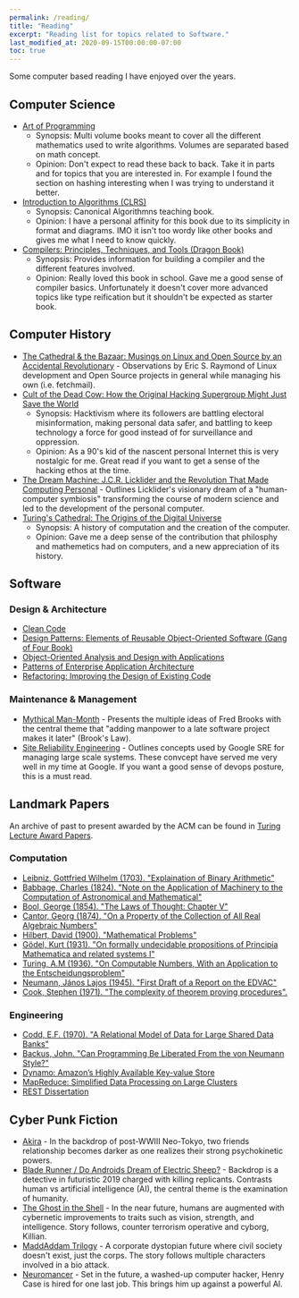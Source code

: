 ```yaml
---
permalink: /reading/
title: "Reading"
excerpt: "Reading list for topics related to Software."
last_modified_at: 2020-09-15T00:00:00-07:00
toc: true
---
```


Some computer based reading I have enjoyed over the years.

## Computer Science

* [Art of Programming](https://www.amazon.com/Computer-Programming-Volumes-1-4A-Boxed/dp/0321751043)
  * Synopsis: Multi volume books meant to cover all the different mathematics used to write algorithms. Volumes are separated based on math concept.
  * Opinion: Don't expect to read these back to back. Take it in parts and for topics that you are interested in. For example I found the section on hashing interesting when I was trying to understand it better.
* [Introduction to Algorithms (CLRS)](https://www.amazon.com/Introduction-Algorithms-3rd-MIT-Press/dp/0262033844)
  * Synopsis: Canonical Algorithmns teaching book.
  * Opinion: I have a personal affinity for this book due to its simplicity in format and diagrams. IMO it isn't too wordy like other books and gives me what I need to know quickly.
* [Compilers: Principles, Techniques, and Tools (Dragon Book)](https://www.amazon.com/Compilers-Principles-Techniques-Tools-2nd/dp/0321486811)
  * Synopsis: Provides information for building a compiler and the different features involved.
  * Opinion: Really loved this book in school. Gave me a good sense of compiler basics. Unfortunately it doesn't cover more advanced topics like type reification but it shouldn't be expected as starter book.

## Computer History

* [The Cathedral &amp; the Bazaar: Musings on Linux and Open Source by an Accidental Revolutionary](https://www.amazon.com/dp/B0026OR3LM) - Observations by Eric S. Raymond of Linux development and Open Source projects in general while managing his own (i.e. fetchmail).
* [Cult of the Dead Cow: How the Original Hacking Supergroup Might Just Save the World](https://www.amazon.com/Cult-of-Dead-Cow-Joseph-Menn-audiobook/dp/B07RX456JM/ref=zg_bs_3573_6?_encoding=UTF8&psc=1&refRID=86XCT8CGTYH8X7H7KJ6S)
  * Synopsis: Hacktivism where its followers are battling electoral misinformation, making personal data safer, and battling to keep technology a force for good instead of for surveillance and oppression.
  * Opinion: As a 90's kid of the nascent personal Internet this is very nostalgic for me. Great read if you want to get a sense of the hacking ethos at the time.
* [The Dream Machine: J.C.R. Licklider and the Revolution That Made Computing Personal](https://www.amazon.com/exec/obidos/ASIN/0670899763/acmorg-20) - Outlines Licklider's visionary dream of a "human-computer symbiosis" transforming the course of modern science and led to the development of the personal computer.
* [Turing's Cathedral: The Origins of the Digital Universe](https://www.amazon.com/Turings-Cathedral-Origins-Digital-Universe/dp/1400075998)
  * Synopsis: A history of computation and the creation of the computer.
  * Opinion: Gave me a deep sense of the contribution that philosphy and mathemetics had on computers, and a new appreciation of its history.

## Software

### Design &amp; Architecture

* [Clean Code](https://www.amazon.com/Clean-Code-Handbook-Software-Craftsmanship-ebook/dp/B001GSTOAM)
* [Design Patterns: Elements of Reusable Object-Oriented Software (Gang of Four Book)](https://www.amazon.com/Design-Patterns-Elements-Reusable-Object-Oriented/dp/0201633612)
* [Object-Oriented Analysis and Design with Applications](https://www.amazon.com/Object-Oriented-Analysis-Design-Applications-3rd/dp/020189551X)
* [Patterns of Enterprise Application Architecture](https://www.amazon.com/Patterns-Enterprise-Application-Architecture-Martin/dp/0321127420)
* [Refactoring: Improving the Design of Existing Code](https://www.amazon.com/Refactoring-Improving-Existing-Addison-Wesley-Signature-ebook/dp/B07LCM8RG2)

### Maintenance &amp; Management

* [Mythical Man-Month](https://www.amazon.com/dp/B00B8USS14?ref=KC_GS_GB_US) - Presents the multiple ideas of Fred Brooks with the central theme that "adding manpower to a late software project makes it later" (Brook's Law).
* [Site Reliability Engineering](https://landing.google.com/sre/books/) - Outlines concepts used by Google SRE for managing large scale systems. These convcept have served me very well in my time at Google. If you want a good sense of devops posture, this is a must read.

## Landmark Papers

An archive of past to present awarded by the ACM can be found in [Turing Lecture Award Papers](https://amturing.acm.org/lectures.cfm).

### Computation

* [Leibniz, Gottfried Wilhelm (1703). "Explaination of Binary Arithmetic"](/assets/text/leibniz_binary.pdf)
* [Babbage, Charles (1824). "Note on the Application of Machinery to the Computation of Astronomical and Mathematical"](/assets/text/PPN618299726.pdf)
* [Bool, George (1854). "The Laws of Thought: Chapter V"](/assets/text/The_Laws_of_Thought.pdf)
* [Cantor, Georg (1874). "On a Property of the Collection of All Real Algebraic Numbers"](/assets/text/Cantors1874Paper.pdf)
* [Hilbert, David (1900). "Mathematical Problems"](/assets/text/S0002-9904-1902-00923-3.pdf)
* [Gödel, Kurt (1931). "On formally undecidable propositions of Principia Mathematica and related systems I"](/assets/text/canon00-goedel.pdf)
* [Turing, A.M (1936). "On Computable Numbers, With an Application to the Entscheidungsproblem"](/assets/text/Turing_Paper_1936.pdf)
* [Neumann, János Lajos (1945). "First Draft of a Report on the EDVAC"](/assets/text/vnedvac.pdf)
* [Cook, Stephen (1971). "The complexity of theorem proving procedures".](/assets/text/p_vs_np_1971.pdf)

### Engineering

* [Codd, E.F. (1970). "A Relational Model of Data for Large Shared Data Banks"](/assets/text/codd.pdf)
* [Backus, John. "Can Programming Be Liberated From the von Neumann Style?"](http://www.thocp.net/biographies/papers/backus_turingaward_lecture.pdf)
* [Dynamo: Amazon’s Highly Available Key-value Store](https://www.allthingsdistributed.com/files/amazon-dynamo-sosp2007.pdf)
* [MapReduce: Simplified Data Processing on Large Clusters](https://static.googleusercontent.com/media/research.google.com/en//archive/mapreduce-osdi04.pdf)
* [REST Dissertation](https://oleb.net/2018/rest/)

## Cyber Punk Fiction

* [Akira](https://www.amazon.com/Akira-Vol-1-Katsuhiro-Otomo/dp/1935429000) - In the backdrop of post-WWIII Neo-Tokyo, two friends relationship becomes darker as one realizes their strong psychokinetic powers.
* [Blade Runner / Do Androids Dream of Electric Sheep?](https://www.amazon.com/Blade-Runner-Philip-K-Dick-audiobook/dp/B0010BA814/ref=sr_1_1?dchild=1&qid=1605131963&refinements=p_lbr_one_browse-bin%3APhilip+K.+Dick&s=books&sr=1-1) - Backdrop is a detective in futuristic 2019 charged with killing replicants. Contrasts human vs artificial intelligence (AI), the central theme is the examination of humanity.
* [The Ghost in the Shell](http://www.amazon.com/Ghost-Shell-SAC/dp/1935429019) - In the near future, humans are augmented with cybernetic improvements to traits such as vision, strength, and intelligence. Story follows, counter terrorism operative and cyborg, Killian.
* [MaddAddam Trilogy](https://www.amazon.com/dp/0804172315?tag=nemu08-20&linkCode=ogi&th=1&psc=1) - A corporate dystopian future where civil society doesn't exist, just the corps. The story follows multiple characters involved in a bio attack.
* [Neuromancer](https://www.amazon.com/dp/B000O76ON6?ref=KC_GS_GB_US) - Set in the future, a washed-up computer hacker, Henry Case is hired for one last job. This brings him up against a powerful AI.
